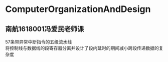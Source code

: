 # ComputerOrganizationAndDesign
南航1618001冯爱民老师课
---
57条带异常中断指令的五级流水线<br>
将控制线与数据线的段寄存器分离并设计了段内延时的期间减小跨段传递数据的复杂度<br>
